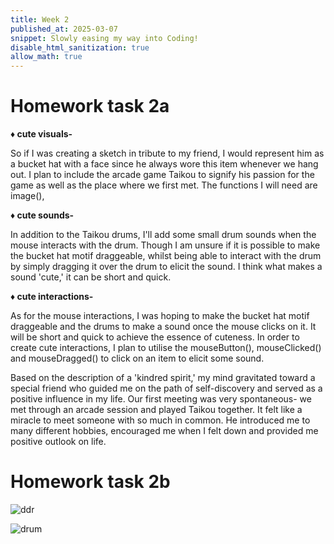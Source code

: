 ```yaml
---
title: Week 2
published_at: 2025-03-07
snippet: Slowly easing my way into Coding!
disable_html_sanitization: true
allow_math: true
---
```


# Homework task 2a

**♦ cute visuals-**

So if I was creating a sketch in tribute to my friend, I would represent him as a bucket hat with a face since he always wore this item whenever we hang out. I plan to include the arcade game Taikou to signify his passion for the game as well as the place where we first met. The functions I will need are image(), 

**♦ cute sounds-**

In addition to the Taikou drums, I'll add some small drum sounds when the mouse interacts with the drum. Though I am unsure if it is possible to make the bucket hat motif draggeable, whilst being able to interact with the drum by simply dragging it over the drum to elicit the sound. I think what makes a sound 'cute,' it can be short and quick. 

**♦ cute interactions-**

As for the mouse interactions, I was hoping to make the bucket hat motif draggeable and the drums to make a sound once the mouse clicks on it. It will be short and quick to achieve the essence of cuteness. In order to create cute interactions, I plan to utilise the mouseButton(), mouseClicked() and mouseDragged() to click on an item to elicit some sound.

Based on the description of a 'kindred spirit,' my mind gravitated toward a special friend who guided me on the path of self-discovery and served as a positive influence in my life. Our first meeting was very spontaneous- we met through an arcade session and played Taikou together. It felt like a miracle to meet someone with so much in common. He introduced me to many different hobbies, encouraged me when I felt down and provided me positive outlook on life. 

# Homework task 2b



![ddr](Pictures/ddr.jpg)

![drum](Pictures/drum.jpg)
